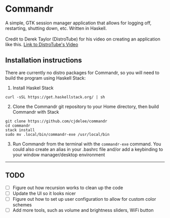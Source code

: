 # Commandr
A simple, GTK session manager application that allows for logging off, restarting, shutting down, etc. Written in Haskell. \
\
Credit to Derek Taylor (DistroTube) for his video on creating an application like this. [Link to DistroTube's Video](https://www.youtube.com/watch?v=ViW-bcNQ6Lc)

## Installation instructions
There are currently no distro packages for Commandr, so you will need to build the program using Haskell Stack:
1. Install Haskel Stack
```
curl -sSL https://get.haskellstack.org/ | sh
```
2. Clone the Commandr git repository to your Home directory, then build Commandr with Stack
```
git clone https://github.com/cjdelee/commandr
cd commandr
stack install
sudo mv .local/bin/commandr-exe /usr/local/bin
```
3. Run Commandr from the terminal with the `commandr-exe` command. You could also create an alias in your .bashrc file and/or add a keybinding to your window manager/desktop environment
___
## TODO
- [ ] Figure out how recursion works to clean up the code
- [ ] Update the UI so it looks nicer
- [ ] Figure out how to set up user configuration to allow for custom color schemes
- [ ] Add more tools, such as volume and brightness sliders, WiFi button
